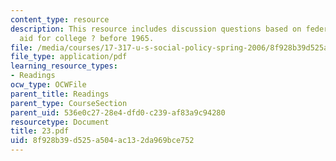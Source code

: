 ```yaml
---
content_type: resource
description: This resource includes discussion questions based on federal financial
  aid for college ? before 1965.
file: /media/courses/17-317-u-s-social-policy-spring-2006/8f928b39d525a504ac132da969bce752_23.pdf
file_type: application/pdf
learning_resource_types:
- Readings
ocw_type: OCWFile
parent_title: Readings
parent_type: CourseSection
parent_uid: 536e0c27-28e4-dfd0-c239-af83a9c94280
resourcetype: Document
title: 23.pdf
uid: 8f928b39-d525-a504-ac13-2da969bce752
---
```

